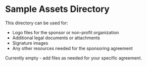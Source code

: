 # Sample Assets Directory

This directory can be used for:

- Logo files for the sponsor or non-profit organization
- Additional legal documents or attachments
- Signature images
- Any other resources needed for the sponsoring agreement

Currently empty - add files as needed for your specific agreement.
